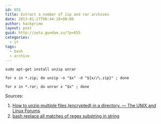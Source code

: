 ```yaml
---
id: 655
title: Extract a number of zip and rar archives
date: 2013-01-27T06:44:18+00:00
author: hackprime
layout: post
guid: http://zeta.gundam.su/?p=655
categories:
  - it
tags:
  - bash
  - archive
---
```


```
sudo apt-get install unzip unrar
```

```
for x in *.zip; do unzip -o "$x" -d "${x//\.zip}" ; done
```

```
for x in *.rar; do unrar x "$x" ; done
```

Sources:

1. [How to unzip multiple files (encrypted) in a directory. &#8212; The UNIX and Linux Forums](http://www.unix.com/unix-dummies-questions-answers/39560-how-unzip-multiple-files-encrypted-directory.html)
2. [bash replace all matches of regex substring in string](http://www.linuxquestions.org/questions/linux-general-1/bash-replace-all-matches-of-regex-substring-in-string-435024/)
